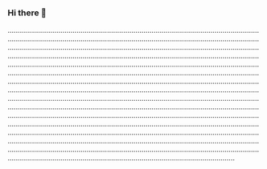 ### Hi there 👋

....................................................................................................................................................................................................................................................................................................................................................................................................................................................................................................................................................................................................................................................................................................................................................................................................................................................................................................................................................................................................................................................................................................................................................................................................................................................................................................................................................................................................................................................................................................................................................................................................................................................................................................................................................................................................................................................................................................................................................................................................................................................